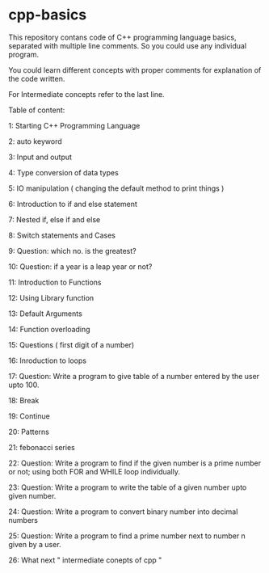 # cpp-basics

This repository contans code of C++ programming language basics, separated with multiple line comments. 
So you could use any individual program.

You could learn different concepts with proper comments for explanation of the code written.

For Intermediate concepts refer to the last line.

Table of content:

1: Starting C++ Programming Language

2: auto keyword 

3: Input and output 

4: Type conversion of data types

5: IO manipulation ( changing the default method to print things )

6: Introduction to if and else statement

7: Nested if, else if and else

8: Switch statements and Cases

9: Question: which no. is the greatest?

10: Question: if a year is a leap year or not?

11: Introduction to Functions

12: Using Library function

13: Default Arguments

14: Function overloading

15: Questions ( first digit of a number)

16: Inroduction to loops

17: Question: Write a program to give table of a number entered by the user upto 100.

18: Break 

19: Continue

20: Patterns

21: febonacci series

22: Question: Write a program to find if the given number is a prime number or not; using both FOR and WHILE loop individually.

23: Question: Write a program to write the table of a given number upto given number.

24: Question: Write a program to convert binary number into decimal numbers

25: Question: Write a program to find a prime number next to number n given by a user.

26: What next " intermediate conepts of cpp "
